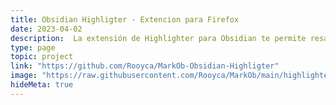 ```yaml
---
title: Obsidian Highligter - Extencion para Firefox 
date: 2023-04-02
description:  La extensión de Highlighter para Obsidian te permite resaltar texto en cualquier página web y enviar automáticamente el texto resaltado a tu archivo de notas en Obsidian. 
type: page
topic: project
link: "https://github.com/Rooyca/MarkOb-Obsidian-Highligter"
image: "https://raw.githubusercontent.com/Rooyca/MarkOb/main/highlighter_obsidian.png"
hideMeta: true
---
```


